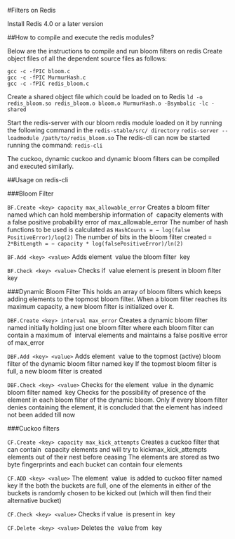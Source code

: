 #Filters on Redis

Install Redis 4.0 or a later version

##How to compile and execute the redis modules?

Below are the instructions to compile and run bloom filters on redis
Create object files of all the dependent source files as follows:
```
gcc -c -fPIC bloom.c
gcc -c -fPIC MurmurHash.c
gcc -c -fPIC redis_bloom.c
```
Create a shared object file which could be loaded on to Redis
`ld -o redis_bloom.so redis_bloom.o bloom.o MurmurHash.o -Bsymbolic -lc -shared`

Start the redis-server with our bloom redis module loaded on it by running the following command in the `redis-stable/src/ directory`
`redis-server --loadmodule /path/to/redis_bloom.so`
The redis-cli can now be started running the command:
`redis-cli`

The cuckoo, dynamic cuckoo and dynamic bloom filters can be compiled and executed similarly.

##Usage on redis-cli

###Bloom Filter

`BF.Create <key> capacity max_allowable_error`
Creates a bloom filter named <key> which can hold membership information of ​ capacity elements with a false positive probability error of max_allowable_error
The number of hash functions to be used is calculated as
`HashCounts = − log(false PositiveError)/log(2)`
The number of bits in the bloom filter created = `2*BitLength = − capacity * log(falsePositiveError)/ln(2)`

`BF.Add <key> <value>`
Adds element ​ value ​ the bloom filter ​ key

`BF.Check <key> <value>`
Checks if ​ value ​ element is present in bloom filter ​ key


###Dynamic Bloom Filter
This holds an array of bloom filters which keeps adding elements to the topmost
bloom filter. When a bloom filter reaches its maximum capacity, a new bloom
filter is initialized over it.

`DBF.Create <key> interval max_error`
Creates a dynamic bloom filter named <key> initially holding just one bloom filter where each bloom filter can  contain a maximum of ​ interval elements and maintains a false positive error of ​max_error

`DBF.Add <key> <value>`
Adds element ​ value ​ to the topmost (active) bloom filter of the dynamic bloom filter named ​ key 
If the topmost bloom filter is full, a new bloom filter is created

`DBF.Check <key> <value>`
Checks for the element ​ value ​ in the dynamic bloom filter named ​ key
Checks for the possibility of presence of the element in each bloom filter of the dynamic bloom. Only if every bloom filter denies containing the element, it is concluded that the element has indeed not been added till now


###Cuckoo filters

`CF.Create <key> capacity max_kick_attempts`
Creates a cuckoo filter that can contain ​ capacity elements and will try to kick ​ max_kick_attempts ​ elements out of their nest before ceasing 
The elements are stored as two byte fingerprints and each bucket can contain four elements

`CF.ADD <key> <value>`
The element ​ value ​ is added to cuckoo filter named ​ key 
If the both the buckets are full, one of the elements in either of the buckets is randomly chosen to be kicked out (which will then find their alternative bucket)

`CF.Check <key> <value>`
Checks if​ value ​ is present in ​ key

`CF.Delete <key> <value>`
Deletes the ​ value ​ from ​ key